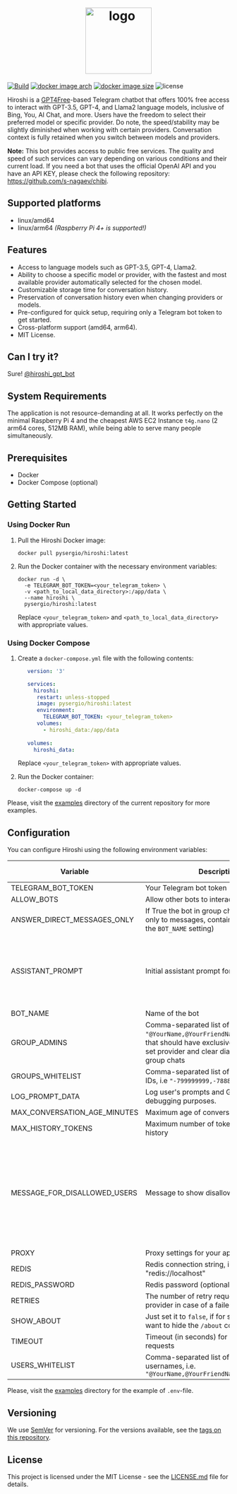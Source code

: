 <h1 align="center"><img width=150 src="https://github.com/s-nagaev/hiroshi/raw/main/docs/logo.png" alt="logo"></h1>

[![Build](https://github.com/s-nagaev/hiroshi/actions/workflows/build.yml/badge.svg)](https://github.com/s-nagaev/hiroshi/actions/workflows/build.yml)
[![docker image arch](https://img.shields.io/badge/docker%20image%20arch-amd64%20%7C%20arm64%20-informational)](https://hub.docker.com/r/pysergio/hiroshi/tags)
[![docker image size](https://img.shields.io/docker/image-size/pysergio/hiroshi/latest)](https://hub.docker.com/r/pysergio/hiroshi/tags)
![license](https://img.shields.io/github/license/s-nagaev/hiroshi)


Hiroshi is a [GPT4Free](https://github.com/xtekky/gpt4free)-based Telegram chatbot that offers 100% free access to 
interact with GPT-3.5, GPT-4, and Llama2 language models, inclusive of Bing, You, AI Chat, and more. Users have the 
freedom to select their preferred model or specific provider. Do note, the speed/stability may be slightly diminished 
when working with certain providers. Conversation context is fully retained when you switch between models and 
providers.

**Note:** This bot provides access to public free services. The quality and speed of such services can vary depending on 
various conditions and their current load. If you need a bot that uses the official OpenAI API and you have an API KEY, 
please check the following repository: https://github.com/s-nagaev/chibi.

## Supported platforms

- linux/amd64
- linux/arm64 *(Raspberry Pi 4+ is supported!)*

## Features

- Access to language models such as GPT-3.5, GPT-4, Llama2.
- Ability to choose a specific model or provider, with the fastest and most available provider automatically selected for the chosen model.
- Customizable storage time for conversation history.
- Preservation of conversation history even when changing providers or models.
- Pre-configured for quick setup, requiring only a Telegram bot token to get started.
- Cross-platform support (amd64, arm64).
- MIT License.

## Can I try it?

Sure! [@hiroshi_gpt_bot](https://t.me/hiroshi_gpt_bot)


## System Requirements

The application is not resource-demanding at all. It works perfectly on the minimal Raspberry Pi 4 and the cheapest AWS 
EC2 Instance `t4g.nano` (2 arm64 cores, 512MB RAM), while being able to serve many people simultaneously.

## Prerequisites

- Docker
- Docker Compose (optional)

## Getting Started

### Using Docker Run

1. Pull the Hiroshi Docker image:

    ```shell
    docker pull pysergio/hiroshi:latest
    ```

2. Run the Docker container with the necessary environment variables:

    ```shell
    docker run -d \
      -e TELEGRAM_BOT_TOKEN=<your_telegram_token> \
      -v <path_to_local_data_directory>:/app/data \
      --name hiroshi \
      pysergio/hiroshi:latest
    ```
   Replace `<your_telegram_token>` and `<path_to_local_data_directory>` with appropriate values.

### Using Docker Compose

1. Create a `docker-compose.yml` file with the following contents:

   ```yaml
      version: '3'

      services:
        hiroshi:
         restart: unless-stopped
         image: pysergio/hiroshi:latest
         environment:
           TELEGRAM_BOT_TOKEN: <your_telegram_token>
         volumes:
           - hiroshi_data:/app/data
      
      volumes:
        hiroshi_data:
   ```

   Replace `<your_telegram_token>` with appropriate values.

2. Run the Docker container:

   ```shell
   docker-compose up -d
   ```

Please, visit the [examples](examples) directory of the current repository for more examples.

## Configuration

You can configure Hiroshi using the following environment variables:

| Variable                     | Description                                                                                                                                                                          | Required | Default Value                                                                    |
|------------------------------|--------------------------------------------------------------------------------------------------------------------------------------------------------------------------------------|----------|----------------------------------------------------------------------------------|
| TELEGRAM_BOT_TOKEN           | Your Telegram bot token                                                                                                                                                              | Yes      |                                                                                  |
| ALLOW_BOTS                   | Allow other bots to interact with Hiroshi                                                                                                                                            | No       | false                                                                            |
| ANSWER_DIRECT_MESSAGES_ONLY  | If True the bot in group chats will respond only to messages, containing its name (see the `BOT_NAME` setting)                                                                       | No       | true                                                                             |
| ASSISTANT_PROMPT             | Initial assistant prompt for OpenAI Client                                                                                                                                           | No       | "You're helpful and friendly assistant. Your name is Hiroshi"                    |
| BOT_NAME                     | Name of the bot                                                                                                                                                                      | No       | "Hiroshi"                                                                        |
| GROUP_ADMINS                 | Comma-separated list of usernames, i.e. `"@YourName,@YourFriendName,@YourCatName"`, that should have exclusive permissions to set provider and clear dialog history in group chats   | No       |                                                                                  |
| GROUPS_WHITELIST             | Comma-separated list of whitelisted group IDs, i.e `"-799999999,-788888888"`                                                                                                         | No       |                                                                                  |
| LOG_PROMPT_DATA              | Log user's prompts and GPT answers for debugging purposes.                                                                                                                           | No       | false                                                                            |
| MAX_CONVERSATION_AGE_MINUTES | Maximum age of conversations (in minutes)                                                                                                                                            | No       | 60                                                                               |
| MAX_HISTORY_TOKENS           | Maximum number of tokens in conversation history                                                                                                                                     | No       | 1800                                                                             |
| MESSAGE_FOR_DISALLOWED_USERS | Message to show disallowed users                                                                                                                                                     | No       | "You're not allowed to interact with me, sorry. Contact my owner first, please." |
| PROXY                        | Proxy settings for your application                                                                                                                                                  | No       |                                                                                  |
| REDIS                        | Redis connection string, i.e. "redis://localhost"                                                                                                                                    | No       |                                                                                  |
| REDIS_PASSWORD               | Redis password (optional)                                                                                                                                                            | No       |                                                                                  |
| RETRIES                      | The number of retry requests to the provider in case of a failed response                                                                                                            | No       | 2                                                                                |
| SHOW_ABOUT                   | Just set it to `false`, if for some reason you want to hide the `/about` command                                                                                                     | No       | true                                                                             |
| TIMEOUT                      | Timeout (in seconds) for processing requests                                                                                                                                         | No       | 60                                                                               |
| USERS_WHITELIST              | Comma-separated list of whitelisted usernames, i.e. `"@YourName,@YourFriendName,@YourCatName"`                                                                                       | No       |                                                                                  |


Please, visit the [examples](examples) directory for the example of `.env`-file.

## Versioning

We use [SemVer](http://semver.org/) for versioning. For the versions available, see the [tags on this repository](https://github.com/s-nagaev/hiroshi/tags).

## License

This project is licensed under the MIT License - see the [LICENSE.md](LICENSE.md) file for details.
